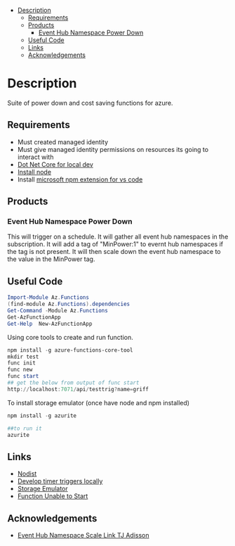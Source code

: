 - [Description](#description)
  - [Requirements](#requirements)
  - [Products](#products)
    - [Event Hub Namespace Power Down](#event-hub-namespace-power-down)
  - [Useful Code](#useful-code)
  - [Links](#links)
  - [Acknowledgements](#acknowledgements)

# Description

Suite of power down and cost saving functions for azure.

## Requirements

- Must created managed identity
- Must give managed identity permissions on resources its going to interact with
- [Dot Net Core for local dev](https://dotnet.microsoft.com/en-us/download/dotnet/3.1)
- [Install node](https://nodejs.org/en/download/)
- Install [microsoft npm extension for vs code](https://marketplace.visualstudio.com/items?itemName=eg2.vscode-npm-script)

## Products

### Event Hub Namespace Power Down

This will trigger on a schedule.
It will gather all event hub namespaces in the subscription.
It will add a tag of "MinPower:1" to evernt hub namespaces if the tag is not present.
It will then scale down the event hub namespace to the value in the MinPower tag.

## Useful Code

```ps1
Import-Module Az.Functions
(find-module Az.Functions).dependencies
Get-Command -Module Az.Functions
Get-AzFunctionApp
Get-Help  New-AzFunctionApp  
```

Using core tools to create and run function.

```ps1
npm install -g azure-functions-core-tool
mkdir test
func init
func new
func start
## get the below from output of func start
http://localhost:7071/api/testtrig?name=griff
```

To install storage emulator (once have node and npm installed)

```ps1
npm install -g azurite

##to run it
azurite
```

## Links

- [Nodist](https://github.com/nullivex/nodist)
- [Develop timer triggers locally](https://stefanstranger.github.io/2021/01/06/DevelopingTimerTriggeredAzureFunctionsLocally/)
- [Storage Emulator](https://go.microsoft.com/fwlink/?linkid=717179&clcid=0x409)
- [Function Unable to Start](https://docs.microsoft.com/en-us/answers/questions/698846/listener-for-azure-function-was-unable-to-start-er.html)

## Acknowledgements

- [Event Hub Namespace Scale Link TJ Adisson](https://tjaddison.com/blog/2019/02/auto-scale-down-all-event-hub-namespaces-with-azure-functions/)
